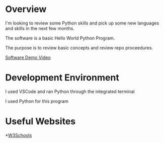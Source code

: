 # Overview

I'm looking to review some Python skills and pick up some new languages and skills in the next few months.

The software is a basic Hello World Python Program. 

The purpose is to review basic concepts and review repo proceedures. 



[Software Demo Video](https://youtu.be/tGAjOCX2orQ)

# Development Environment

I used VSCode and ran Python through the integrated terminal

I used Python for this program

# Useful Websites



*[W3Schools](https://www.w3schools.com/python/)
